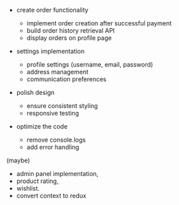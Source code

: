 - create order functionality

  - implement order creation after successful payment
  - build order history retrieval API
  - display orders on profile page

- settings implementation

  - profile settings (username, email, password)
  - address management
  - communication preferences

- polish design

  - ensure consistent styling
  - responsive testing

- optimize the code
  - remove console.logs
  - add error handling

(maybe)

- admin panel implementation,
- product rating,
- wishlist.
- convert context to redux
